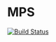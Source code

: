 # MPS

[![Build Status](https://travis-ci.org/AlexandruGhergut/MPS.svg?branch=master)](https://travis-ci.org/AlexandruGhergut/MPS)
